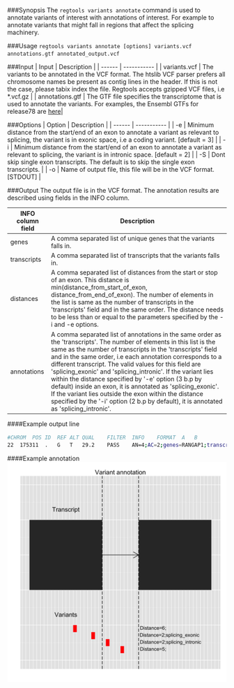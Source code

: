[variant_annotation]: ../images/variant_annotation_examples.png

###Synopsis
The `regtools variants annotate` command is used to annotate variants of interest with annotations of interest. For example to annotate variants that might fall in regions that affect the splicing machinery.

###Usage
`regtools variants annotate [options] variants.vcf annotations.gtf annotated_output.vcf`

###Input
| Input              | Description |
| ------             | ----------- |
| variants.vcf       | The variants to be annotated in the VCF format. The htslib VCF parser prefers all chromosome names be present as contig lines in the header. If this is not the case, please tabix index the file. Regtools accepts gzipped VCF files, i.e *.vcf.gz |
| annotations.gtf    | The GTF file specifies the transcriptome that is used to annotate the variants. For examples, the Ensembl GTFs for release78 are [here](ftp://ftp.ensembl.org/pub/release-78/gtf/)|

###Options
| Option  | Description |
| ------  | ----------- |
| -e      | Minimum distance from the start/end of an exon to annotate a variant as relevant to splicing, the variant is in exonic space, i.e a coding variant. [default = 3] |
| -i      | Minimum distance from the start/end of an exon to annotate a variant as relevant to splicing, the variant is in intronic space. [default = 2] |
| -S      | Dont skip single exon transcripts. The default is to skip the single exon transcripts. |
| -o      | Name of output file, this file will be in the VCF format. [STDOUT] |

###Output
The output file is in the VCF format. The annotation results are described using fields in the INFO column.

| INFO column field | Description |
| ----------------- | ----------- |
| genes             |A comma separated list of unique genes that the variants falls in.|
| transcripts       |A comma separated list of transcripts that the variants falls in. |
| distances         |A comma separated list of distances from the start or stop of an exon. This distance is min(distance_from_start_of_exon, distance_from_end_of_exon). The number of elements in the list is same as the number of transcripts in the 'transcripts' field and in the same order. The distance needs to be less than or equal to the parameters specified by the -i and -e options.|
| annotations       |A comma separated list of annotations in the same order as the 'transcripts'. The number of elements in this list is the same as the number of transcripts in the 'transcripts' field and in the same order, i.e each annotation corresponds to a different transcript. The valid values for this field are 'splicing_exonic' and 'splicing_intronic'. If the variant lies within the distance specified by '-e' option (3 b.p by default) inside an exon, it is annotated as 'splicing_exonic'. If the variant lies outside the exon within the distance specified by the '-i' option (2 b.p by default), it is annotated as 'splicing_intronic'.|

####Example output line
```bash
#CHROM	POS	ID	REF	ALT	QUAL	FILTER	INFO	FORMAT	A	B
22	175311	.	G	T	29.2	PASS	AN=4;AC=2;genes=RANGAP1;transcripts=ENST00000356244,ENST00000405486,ENST00000407260,ENST00000455915;distances=2,2,2,2;annotations=splicing_intronic,splicing_intronic,splicing_intronic,splicing_intronic	GT:GQ	0/1:215	0/1:225
```

####Example annotation
![Variant-annotation example][variant_annotation]
